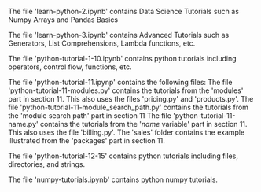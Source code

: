 The file 'learn-python-2.ipynb' contains Data Science Tutorials such as Numpy Arrays and Pandas Basics

The file 'learn-python-3.ipynb' contains Advanced Tutorials such as Generators, List Comprehensions, Lambda functions, etc.

The file 'python-tutorial-1-10.ipynb' contains python tutorials including operators, control flow, functions, etc.

The file 'python-tutorial-11.ipynp' contains the following files:
The file 'python-tutorial-11-modules.py' contains the tutorials from the 'modules' part in section 11. This also uses the files 'pricing.py' and 'products.py'.
The file 'python-tutorial-11-module_search_path.py' contains the tutorials from the 'module search path' part in section 11
The file 'python-tutorial-11-name.py' contains the tutorials from the '_name_ variable' part in section 11. This also uses the file 'billing.py'.
The 'sales' folder contains the example illustrated from the 'packages' part in section 11.

The file 'python-tutorial-12-15' contains python tutorials including files, directories, and strings.

The file 'numpy-tutorials.ipynb' contains python numpy tutorials.
